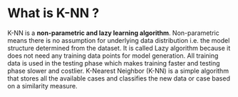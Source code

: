 # What is K-NN ?
K-NN is a **non-parametric and lazy learning algorithm**. Non-parametric means there is no assumption for underlying data distribution i.e. the model structure determined from the dataset.
It is called Lazy algorithm because it does not need any training data points for model generation. All training data is used in the testing phase which makes training faster and testing phase slower and costlier.
K-Nearest Neighbor (K-NN) is a simple algorithm that stores all the available cases and classifies the new data or case based on a similarity measure.
